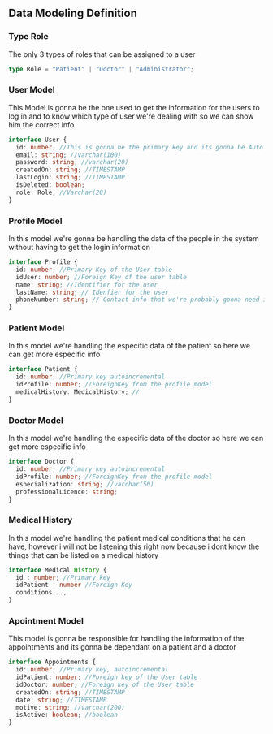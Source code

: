 ## Data Modeling Definition

### Type Role

The only 3 types of roles that can be assigned to a user

```ts
type Role = "Patient" | "Doctor" | "Administrator";
```

### User Model

This Model is gonna be the one used to get the information for the users to log in and to know which type of user we're dealing with so we can show him the correct info

```ts
interface User {
  id: number; //This is gonna be the primary key and its gonna be Auto Incremental
  email: string; //varchar(100)
  password: string; //varchar(20)
  createdOn: string; //TIMESTAMP
  lastLogin: string; //TIMESTAMP
  isDeleted: boolean;
  role: Role; //Varchar(20)
}
```

### Profile Model

In this model we're gonna be handling the data of the people in the system without having to get the login information

```ts
interface Profile {
  id: number; //Primary Key of the User table
  idUser: number; //Foreign Key of the user table
  name: string; //Identifier for the user
  lastName: string; // Idenfier for the user
  phoneNumber: string; // Contact info that we're probably gonna need in the system
}
```

### Patient Model

In this model we're handling the especific data of the patient so here we can get more especific info

```ts
interface Patient {
  id: number; //Primary key autoincremental
  idProfile: number; //ForeignKey from the profile model
  medicalHistory: MedicalHistory; //
}
```

### Doctor Model

In this model we're handling the especific data of the doctor so here we can get more especific info

```ts
interface Doctor {
  id: number; //Primary key autoincremental
  idProfile: number; //ForeignKey from the profile model
  especialization: string; //varchar(50)
  professionalLicence: string;
}
```

### Medical History

In this model we're handling the patient medical conditions that he can have, however i will not be listening this right now because i dont know the things that can be listed on a medical history

```ts
interface Medical History {
  id : number; //Primary key
  idPatient : number //Foreign Key
  conditions...,
}
```

### Apointment Model

This model is gonna be responsible for handling the information of the appointments and its gonna be dependant on a patient and a doctor

```ts
interface Appointments {
  id: number; //Primary key, autoincremental
  idPatient: number; //Foreign key of the User table
  idDoctor: number; //Foreign key of the User table
  createdOn: string; //TIMESTAMP
  date: string; //TIMESTAMP
  motive: string; //varchar(200)
  isActive: boolean; //boolean
}
```
